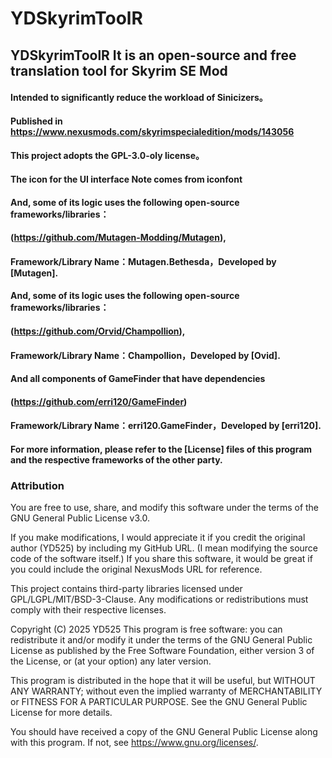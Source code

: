 # YDSkyrimToolR
## YDSkyrimToolR It is an open-source and free translation tool for Skyrim SE Mod

#### Intended to significantly reduce the workload of Sinicizers。
#### Published in https://www.nexusmods.com/skyrimspecialedition/mods/143056

#### This project adopts the GPL-3.0-oly license。

#### The icon for the UI interface Note comes from iconfont

#### And, some of its logic uses the following open-source frameworks/libraries：
#### (https://github.com/Mutagen-Modding/Mutagen),
#### Framework/Library Name：Mutagen.Bethesda，Developed by [Mutagen].

#### And, some of its logic uses the following open-source frameworks/libraries：
#### (https://github.com/Orvid/Champollion),
#### Framework/Library Name：Champollion，Developed by [Ovid].

#### And all components of GameFinder that have dependencies
#### (https://github.com/erri120/GameFinder)
#### Framework/Library Name：erri120.GameFinder，Developed by [erri120].

#### For more information, please refer to the [License] files of this program and the respective frameworks of the other party.

### Attribution
You are free to use, share, and modify this software under the terms of the GNU General Public License v3.0.

If you make modifications, I would appreciate it if you credit the original author (YD525) by including my GitHub URL.
(I mean modifying the source code of the software itself.)
If you share this software, it would be great if you could include the original NexusMods URL for reference.

This project contains third-party libraries licensed under GPL/LGPL/MIT/BSD-3-Clause. Any modifications or redistributions must comply with their respective licenses.

Copyright (C) 2025 YD525
This program is free software: you can redistribute it and/or modify it under the terms of the GNU General Public License as published by the Free Software Foundation, either version 3 of the License, or (at your option) any later version.

This program is distributed in the hope that it will be useful, but WITHOUT ANY WARRANTY; without even the implied warranty of MERCHANTABILITY or FITNESS FOR A PARTICULAR PURPOSE. See the GNU General Public License for more details.

You should have received a copy of the GNU General Public License along with this program. If not, see https://www.gnu.org/licenses/.